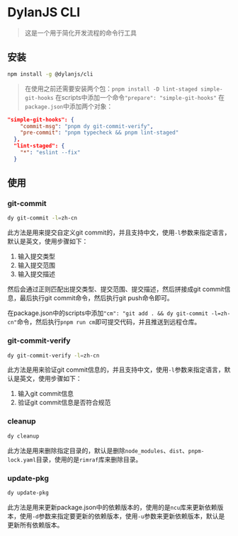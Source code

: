 # DylanJS CLI

> 这是一个用于简化开发流程的命令行工具

## 安装

```bash
npm install -g @dylanjs/cli
```

> 在使用之前还需要安装两个包：`pnpm install -D lint-staged simple-git-hooks`
> 在scripts中添加一个命令`"prepare": "simple-git-hooks"`
> 在`package.json`中添加两个对象：

```json
"simple-git-hooks": {
    "commit-msg": "pnpm dy git-commit-verify",
    "pre-commit": "pnpm typecheck && pnpm lint-staged"
  },
  "lint-staged": {
    "*": "eslint --fix"
  }
```

## 使用

### git-commit

```bash
dy git-commit -l=zh-cn
```

此方法是用来提交自定义git commit的，并且支持中文，使用`-l`参数来指定语言，默认是英文，使用步骤如下：

1. 输入提交类型
2. 输入提交范围
3. 输入提交描述

然后会通过正则匹配出提交类型、提交范围、提交描述，然后拼接成git commit信息，最后执行git commit命令，然后执行git push命令即可。

在package.json中的scripts中添加`"cm": "git add . && dy git-commit -l=zh-cn"`命令，然后执行`pnpm run cm`即可提交代码，并且推送到远程仓库。

### git-commit-verify

```bash
dy git-commit-verify -l=zh-cn
```

此方法是用来验证git commit信息的，并且支持中文，使用`-l`参数来指定语言，默认是英文，使用步骤如下：

1. 输入git commit信息
2. 验证git commit信息是否符合规范

### cleanup

```bash
dy cleanup
```

此方法是用来删除指定目录的，默认是删除`node_modules`、`dist`、`pnpm-lock.yaml`目录，使用的是`rimraf`库来删除目录。

### update-pkg

```bash
dy update-pkg
```

此方法是用来更新package.json中的依赖版本的，使用的是`ncu`库来更新依赖版本，使用`-d`参数来指定要更新的依赖版本，使用`-u`参数来更新依赖版本，默认是更新所有依赖版本。
